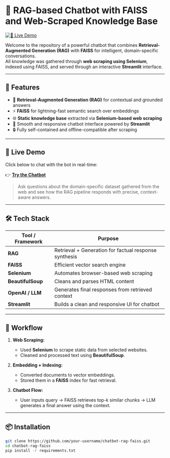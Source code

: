 # 🤖 RAG-based Chatbot with FAISS and Web-Scraped Knowledge Base

[![🔗 Live Demo](https://img.shields.io/badge/🧪%20Try%20the%20Chatbot-Demo-blue?style=for-the-badge)](https://chabot-app-bsrraf2efxzxgimpsngbmd.streamlit.app/)

Welcome to the repository of a powerful chatbot that combines **Retrieval-Augmented Generation (RAG)** with **FAISS** for intelligent, domain-specific conversations.  
All knowledge was gathered through **web scraping using Selenium**, indexed using FAISS, and served through an interactive **Streamlit** interface.

---

## 🚀 Features

- 🧠 **Retrieval-Augmented Generation (RAG)** for contextual and grounded answers  
- ⚡ **FAISS** for lightning-fast semantic search over embeddings  
- 🌐 **Static knowledge base** extracted via **Selenium-based web scraping**  
- 💬 Smooth and responsive chatbot interface powered by **Streamlit**  
- 🔒 Fully self-contained and offline-compatible after scraping

---

## 📸 Live Demo

Click below to chat with the bot in real-time:

👉 [**Try the Chatbot**](https://chabot-app-bsrraf2efxzxgimpsngbmd.streamlit.app/)

> Ask questions about the domain-specific dataset gathered from the web and see how the RAG pipeline responds with precise, context-aware answers.

---

## 🛠️ Tech Stack

| Tool / Framework   | Purpose                                                |
|--------------------|--------------------------------------------------------|
| **RAG**            | Retrieval + Generation for factual response synthesis |
| **FAISS**          | Efficient vector search engine                         |
| **Selenium**       | Automates browser-based web scraping                   |
| **BeautifulSoup**  | Cleans and parses HTML content                         |
| **OpenAI / LLM**   | Generates final responses from retrieved context       |
| **Streamlit**      | Builds a clean and responsive UI for chatbot           |

---

## 🧱 Workflow

1. **Web Scraping:**  
   - Used **Selenium** to scrape static data from selected websites.  
   - Cleaned and processed text using **BeautifulSoup**.

2. **Embedding + Indexing:**  
   - Converted documents to vector embeddings.  
   - Stored them in a **FAISS** index for fast retrieval.

3. **Chatbot Flow:**  
   - User inputs query → FAISS retrieves top-k similar chunks → LLM generates a final answer using the context.

---

## 📦 Installation

```bash
git clone https://github.com/your-username/chatbot-rag-faiss.git
cd chatbot-rag-faiss
pip install -r requirements.txt
